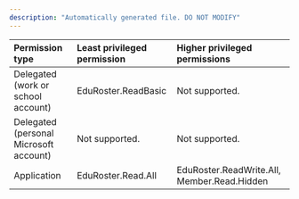 ```yaml
---
description: "Automatically generated file. DO NOT MODIFY"
---
```


|Permission type|Least privileged permission|Higher privileged permissions|
|:---|:---|:---|
|Delegated (work or school account)|EduRoster.ReadBasic|Not supported.|
|Delegated (personal Microsoft account)|Not supported.|Not supported.|
|Application|EduRoster.Read.All|EduRoster.ReadWrite.All, Member.Read.Hidden|

